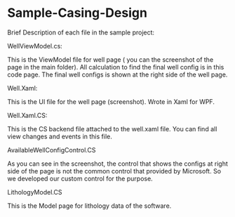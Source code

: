 # Sample-Casing-Design

Brief Description of each file in the sample project:

WellViewModel.cs:

This is the ViewModel file for well page ( you can the screenshot of the page in the main folder). 
All calculation to find the final well config is in this code page. The final well configs is shown at the right side of the well page.

Well.Xaml:

This is the UI file for the well page (screenshot). Wrote in Xaml for WPF.

Well.Xaml.CS:

This is the CS backend file attached to the well.xaml file. You can find all view changes and events in this file.

AvailableWellConfigControl.CS

As you can see in the screenshot, the control that shows the configs at right side of the page is not the common control that provided
by Microsoft. So we developed our custom control for the purpose.

LithologyModel.CS

This is the Model page for lithology data of the software. 
